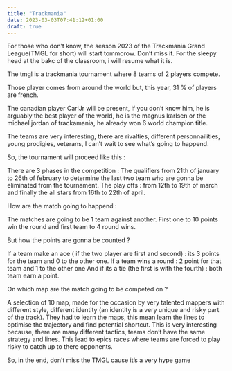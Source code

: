 ```yaml
---
title: "Trackmania"
date: 2023-03-03T07:41:12+01:00
draft: true
---
```


For those who don’t know, the season 2023 of the Trackmania Grand League(TMGL for short) will start
tommorow. Don’t miss it. For the sleepy head at the bakc of the classroom, i will resume what it is.

The tmgl is a trackmania tournament where 8 teams of 2 players compete.

Those player comes from around the world but, this year, 31 % of players are french.

The canadian player CarlJr will be present, if you don’t know him, he is arguably the best player of the
world, he is the magnus karlsen or the michael jordan of trackamania, he already won 6 world champion
title.

The teams are very interesting, there are rivalties, different personnailities, young prodigies, veterans, I
can’t wait to see what’s going to happend.

So, the tournament will proceed like this :

There are 3 phases in the competition : The qualifiers from 21th of january to 26th of february to
determine the last two team who are gonna be eliminated from the tournament.
The play offs : from 12th to 19th of march and finally the all stars from 16th to 22th of april.

How are the match going to happend :

The matches are going to be 1 team against another.
First one to 10 points win the round and first team to 4 round wins.

But how the points are gonna be counted ?

If a team make an ace ( if the two player are first and second) : its 3 points for the team and 0 to the other
one.
If a team wins a round : 2 point for that team and 1 to the other one
And if its a tie (the first is with the fourth) : both team earn a point.

On which map are the match going to be competed on ?

A selection of 10 map, made for the occasion by very talented mappers with different style, different
identity (an identity is a very unique and risky part of the track).
They had to learn the maps, this mean learn the lines to optimise the trajectory and find potential shortcut.
This is very interesting because, there are many different tactics, teams don’t have the same strategy and
lines. This lead to epics races where teams are forced to play risky to catch up to there opponents.

So, in the end, don’t miss the TMGL cause it’s a very hype game
